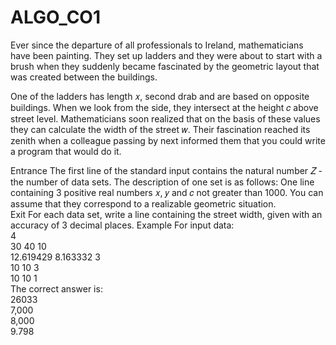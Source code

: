 # ALGO_CO1
Ever since the departure of all professionals to Ireland, mathematicians have been painting. They set up ladders and they were about to start with a brush when they suddenly became fascinated by the geometric layout that was created between the buildings.

One of the ladders has length 𝑥, second drab and are based on opposite buildings. When we look from the side, they intersect at the height 𝑐 above street level. Mathematicians soon realized that on the basis of these values ​​they can calculate the width of the street 𝑤. Their fascination reached its zenith when a colleague passing by next informed them that you could write a program that would do it. 

Entrance The first line of the standard input contains the natural number 𝑍 - the number of data sets. The description of one set is as follows:  One line containing 3 positive real numbers 𝑥, 𝑦 and 𝑐 not greater than 1000. You can assume that they correspond to a realizable geometric situation.  
Exit For each data set, write a line containing the street width, given with an accuracy of 3 decimal places. 
Example For input data:   
4   
30 40 10   
12.619429 8.163332 3   
10 10 3   
10 10 1  
The correct answer is:   
26033   
7,000   
8,000   
9.798  
